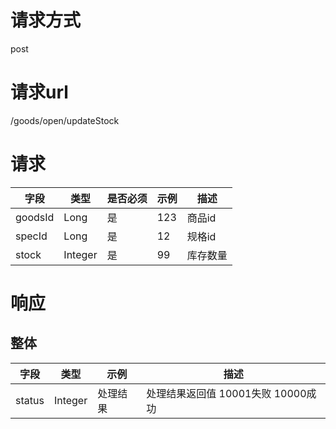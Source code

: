# 请求方式
post  



# 请求url
/goods/open/updateStock



# 请求
   字段  |  类型  |  是否必须  |  示例  |  描述  
------------------------------|---------------|------|-----------------------------------|-----------------------------------
goodsId                |  Long     |  是  | 123 | 商品id
specId                 |  Long     |  是  | 12 | 规格id
stock                  |  Integer     |  是  |  99                    |  库存数量



# 响应
## 整体
   字段  |  类型  |  示例  |  描述  
------------------------------|---------------|-----------------------------------|-----------------------------------
status                        |  Integer      |  处理结果                           |  处理结果返回值 10001失败 10000成功